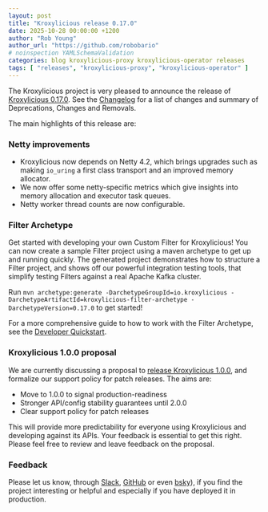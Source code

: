 ```yaml
---
layout: post
title: "Kroxylicious release 0.17.0"
date: 2025-10-28 00:00:00 +1200
author: "Rob Young"
author_url: "https://github.com/robobario"
# noinspection YAMLSchemaValidation
categories: blog kroxylicious-proxy kroxylicious-operator releases
tags: [ "releases", "kroxylicious-proxy", "kroxylicious-operator" ]
---
```


The Kroxylicious project is very pleased to announce the release
of [Kroxylicious 0.17.0](https://github.com/kroxylicious/kroxylicious/releases/tag/v0.17.0). See
the [Changelog](https://github.com/kroxylicious/kroxylicious/blob/main/CHANGELOG.md#0170) for a list of changes and
summary of Deprecations, Changes and Removals.

The main highlights of this release are:

### Netty improvements

* Kroxylicious now depends on Netty 4.2, which brings upgrades such as making `io_uring` a first class transport and an improved memory allocator.
* We now offer some netty-specific metrics which give insights into memory allocation and executor task queues.
* Netty worker thread counts are now configurable.

### Filter Archetype

Get started with developing your own Custom Filter for Kroxylicious! You can now create a sample Filter project using a maven archetype
to get up and running quickly. The generated project demonstrates how to structure a Filter project, and shows off our powerful integration 
testing tools, that simplify testing Filters against a real Apache Kafka cluster.

Run `mvn archetype:generate -DarchetypeGroupId=io.kroxylicious -DarchetypeArtifactId=kroxylicious-filter-archetype -DarchetypeVersion=0.17.0`
to get started!

For a more comprehensive guide to how to work with the Filter Archetype, see the [Developer Quickstart](https://kroxylicious.io/documentation/0.17.0/html/developer-quick-start/).

### Kroxylicious 1.0.0 proposal

We are currently discussing a proposal to [release Kroxylicious 1.0.0](https://github.com/kroxylicious/design/pull/82), and formalize our support policy for patch releases.
The aims are:

* Move to 1.0.0 to signal production-readiness
* Stronger API/config stability guarantees until 2.0.0
* Clear support policy for patch releases

This will provide more predictability for everyone using Kroxylicious and developing against its APIs. Your feedback is essential to get this right. Please
feel free to review and leave feedback on the proposal.

### Feedback

Please let us know,
through [Slack](https://kroxylicious.slack.com), [GitHub](https://github.com/kroxylicious/kroxylicious/issues) or
even [bsky](https://bsky.app/profile/kroxylicious.io)), if you find the project interesting or helpful and especially if
you have deployed it in production.
